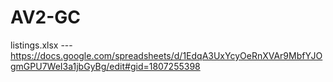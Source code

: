 # AV2-GC

listings.xlsx --- https://docs.google.com/spreadsheets/d/1EdqA3UxYcyOeRnXVAr9MbfYJOgmGPU7WeI3a1jbGyBg/edit#gid=1807255398
